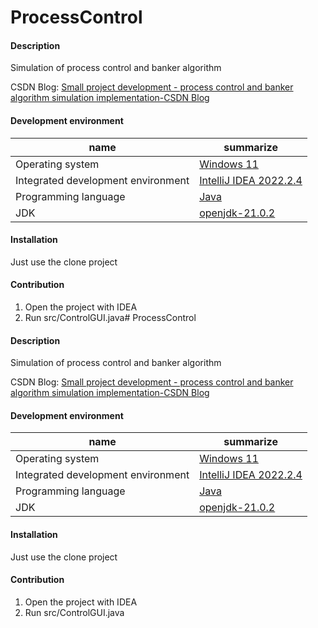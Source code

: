 # ProcessControl

#### Description
Simulation of process control and banker algorithm

CSDN Blog: [Small project development - process control and banker algorithm simulation implementation-CSDN Blog](https://blog.csdn.net/qq_63512036/article/details/136919897?spm=1001.2014.3001.5502)

#### Development environment

| name         | summarize                                                         |
| ------------ | ------------------------------------------------------------ |
| Operating system     | [Windows 11](https://www.microsoft.com/zh-cn/software-download/windows11) |
| Integrated development environment | [IntelliJ IDEA 2022.2.4](https://www.jetbrains.com/idea/)    |
| Programming language     | [Java](https://www.java.com/zh-CN/)                          |
| JDK          | [openjdk-21.0.2](https://jdk.java.net/21/)                   |

#### Installation

Just use the clone project

#### Contribution

1.  Open the project with IDEA
2.  Run src/ControlGUI.java# ProcessControl

#### Description
Simulation of process control and banker algorithm

CSDN Blog: [Small project development - process control and banker algorithm simulation implementation-CSDN Blog](https://blog.csdn.net/qq_63512036/article/details/136919897?spm=1001.2014.3001.5502)

#### Development environment

| name         | summarize                                                         |
| ------------ | ------------------------------------------------------------ |
| Operating system     | [Windows 11](https://www.microsoft.com/zh-cn/software-download/windows11) |
| Integrated development environment | [IntelliJ IDEA 2022.2.4](https://www.jetbrains.com/idea/)    |
| Programming language     | [Java](https://www.java.com/zh-CN/)                          |
| JDK          | [openjdk-21.0.2](https://jdk.java.net/21/)                   |

#### Installation

Just use the clone project

#### Contribution

1.  Open the project with IDEA
2.  Run src/ControlGUI.java
